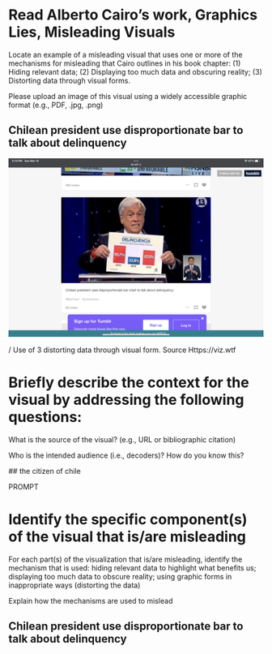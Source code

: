 # Read Alberto Cairo’s work, Graphics Lies, Misleading Visuals

Locate an example of a misleading visual that uses one or more of the mechanisms for misleading that Cairo outlines in his book chapter: (1) Hiding relevant data; (2) Displaying too much data and obscuring reality; (3) Distorting data through visual forms.

Please upload an image of this visual using a widely accessible graphic format (e.g., PDF, .jpg, .png)


## Chilean president use disproportionate bar to talk about delinquency

![Chilean president use disproportionate bar to talk about delinquency](images/0EEB2A22-DFF6-4E75-A4F3-E2421D6095F4.png)

/ Use of 3 distorting data through visual form. Source Https://viz.wtf

# Briefly describe the context for the visual by addressing the following questions: 

What is the source of the visual? (e.g., URL or bibliographic citation)

Who is the intended audience (i.e., decoders)? How do you know this?

​## the citizen of chile



PROMPT
# Identify the specific component(s) of the visual that is/are misleading

For each part(s) of the visualization that is/are misleading, identify the mechanism that is used: hiding relevant data to highlight what benefits us; displaying too much data to obscure reality; using graphic forms in inappropriate ways (distorting the data)

Explain how the mechanisms are used to mislead

## Chilean president use disproportionate bar to talk about delinquency 